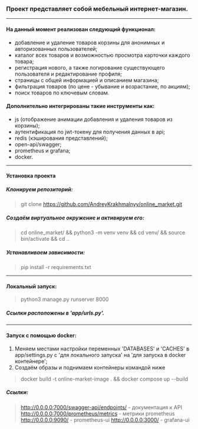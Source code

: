 ### Проект представляет собой мебельный интернет-магазин.
------------
#### На данный момент реализован следующий функционал:
- добавление и удаление товаров корзины для анонимных и авторизованных пользователей;
- каталог всех товаров и возможностью просмотра карточки каждого товара;
- регистрация нового, а также логирование существующего пользователя и редактирование профиля;
- страницы с общей информацией и описанием магазина;
- фильтрация товаров (по цене - убывание и возрастание, по акциям);
- поиск товаров по ключевым словам.

#### Дополнительно интегрированы такие инструменты как:
- js (отображение анимации добавления и удаления товаров из корзины);
- аутентификация по jwt-токену для получения данных в api;
- redis (кэширования представлений);
- open-api/swagger;
- prometheus и grafana;
- docker.
------------
#### Установка проекта

##### Клонируем репозиторий:
> git clone https://github.com/AndreyKrakhmalnyy/online_market.git

##### Создаём виртуальное окружение и активируем его:
> cd online_market/ && python3 -m venv venv && cd venv/ && source bin/activate && cd ..

##### Устанавливаем зависимости:
> pip install -r requirements.txt

------------
#### Локальный запуск:
> python3 manage.py runserver 8000

##### Ссылки расположены в 'app/urls.py'.
------------
#### Запуск с помощью docker:
1. Меняем местами настройки переменных 'DATABASES' и 'CACHES'  в app/settings.py с  'для локального запуска' на 'для запуска в docker контейнере';
2. Создаём образы и поднимаем контейнеры командой ниже
> docker build -t online-market-image . && docker compose up --build

##### Ссылки:
> http://0.0.0.0:7000/swagger-api/endpoints/ - документация к API
> http://0.0.0.0:7000/prometheus/metrics - метрики prometheus
> http://0.0.0.0:9090/ - prometheus-ui
> http://0.0.0.0:3000/ - grafana-ui
